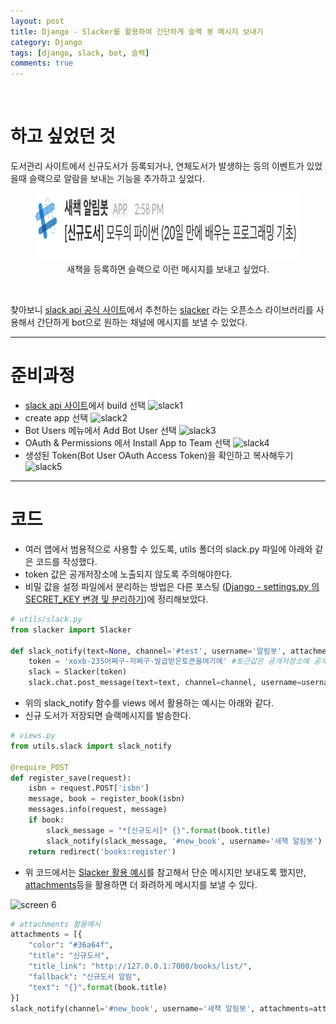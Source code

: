 ```yaml
---
layout: post
title: Django - Slacker를 활용하여 간단하게 슬랙 봇 메시지 보내기
category: Django
tags: [django, slack, bot, 슬랙]
comments: true
---
```

<br>

# 하고 싶었던 것
도서관리 사이트에서 신규도서가 등록되거나, 연체도서가 발생하는 등의 이벤트가 있었을때 슬랙으로 알람을 보내는 기능을 추가하고 싶었다.

<center>
<figure>
<img src="/assets/post-img/django/slack-bot.png" alt="views" style="width:824px; height:108px;">
<figcaption>새책을 등록하면 슬랙으로 이런 메시지를 보내고 싶었다.</figcaption>
</figure>
</center>
<br>

찾아보니 [slack api 공식 사이트](https://api.slack.com/community)에서 추천하는 [slacker](https://github.com/os/slacker/) 라는 오픈소스 라이브러리를 사용해서 간단하게 bot으로 원하는 채널에 메시지를 보낼 수 있었다.

---

# 준비과정

- [slack api 사이트](https://api.slack.com/)에서 build 선택
![slack1](https://i.imgur.com/4szsds3.png)
- create app 선택
![slack2](https://i.imgur.com/vuY6KbS.png)
- Bot Users 메뉴에서 Add Bot User 선택
![slack3](https://i.imgur.com/3Dy2jsn.png)
- OAuth & Permissions 에서 Install App to Team 선택
![slack4](https://i.imgur.com/LMyAXK3.png)
- 생성된 Token(Bot User OAuth Access Token)을 확인하고 복사해두기
![slack5](https://i.imgur.com/aTW7sQm.png)

---

# 코드
- 여러 앱에서 범용적으로 사용할 수 있도록, utils 폴더의 slack.py 파일에 아래와 같은 코드를 작성했다.
- token 값은 공개저장소에 노출되지 않도록 주의해야한다.
- 비밀 값을 설정 파일에서 분리하는 방법은 다른 포스팅 ([Django - settings.py 의 SECRET_KEY 변경 및 분리하기](https://wayhome25.github.io/django/2017/07/11/django-settings-secret-key/))에 정리해보았다.



```python
# utils/slack.py
from slacker import Slacker

def slack_notify(text=None, channel='#test', username='알림봇', attachments=None):
    token = 'xoxb-235어쩌구-저쩌구-발급받은토큰을여기에' #토근값은 공개저장소에 공개되지 않도록 주의
    slack = Slacker(token)
    slack.chat.post_message(text=text, channel=channel, username=username, attachments=attachments)
```

- 위의 slack_notify 함수를 views 에서 활용하는 예시는 아래와 같다.
- 신규 도서가 저장되면 슬랙메시지를 발송한다.

```python
# views.py
from utils.slack import slack_notify

@require_POST
def register_save(request):
    isbn = request.POST['isbn']
    message, book = register_book(isbn)
    messages.info(request, message)
    if book:
        slack_message = "*[신규도서]* {}".format(book.title)
        slack_notify(slack_message, '#new_book', username='새책 알림봇')
    return redirect('books:register')
```

- 위 코드에서는 [Slacker 활용 예시](https://github.com/os/slacker/)를 참고해서 단순 메시지만 보내도록 했지만, [attachments](https://api.slack.com/docs/message-attachments)등을 활용하면 더 화려하게 메시지를 보낼 수 있다.

![screen 6](https://i.imgur.com/Jqx28Ug.png)

```python
# attachments 활용예시
attachments = [{
    "color": "#36a64f",
    "title": "신규도서",
    "title_link": "http://127.0.0.1:7000/books/list/",
    "fallback": "신규도서 알림",
    "text": "{}".format(book.title)
}]
slack_notify(channel='#new_book', username='새책 알림봇', attachments=attachments)
```
